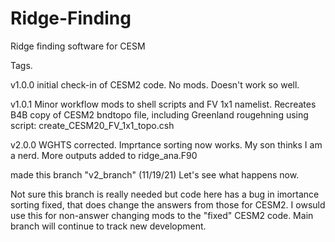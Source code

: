 # Ridge-Finding
Ridge finding software for CESM

Tags.

v1.0.0  initial check-in of CESM2 code. No mods. Doesn't work so well.

v1.0.1 Minor workflow mods to shell scripts and FV 1x1 namelist. Recreates B4B copy of CESM2 bndtopo file, including Greenland rougehning using script:
  create_CESM20_FV_1x1_topo.csh

v2.0.0 WGHTS corrected.  Imprtance sorting now works. My son thinks I am a nerd. More outputs added to ridge_ana.F90 

made this branch "v2_branch" (11/19/21) Let's see what happens now.

Not sure this branch is really needed but code here has a bug in imortance sorting fixed, that does change the answers from those for CESM2.  I owsuld use this for non-answer changing mods to the "fixed" CESM2 code.  Main branch will continue to track new development. 
